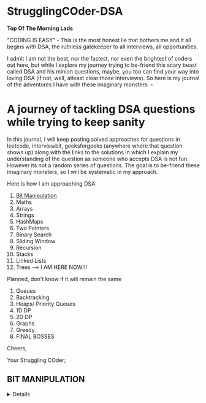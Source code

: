 # StrugglingCOder-DSA

**Top Of The Morning Lads**

"CODING IS EASY" - This is the most honest lie that bothers me and it all begins with DSA, the ruthless gatekeeper to all interviews, all opportunities. 

I admit I am not the best, nor the fastest, nor even the brightest of coders out here, but while I explore my journey trying to be-friend this scary beast called DSA and his minion questions, maybe, you too can find your way into loving DSA (if not, well, atleast clear those interviews). So here is my journal of the adventures I have with these imaginary monsters: **-**

# **A journey of tackling DSA questions while trying to keep sanity**
 
In this journal, I will keep posting solved approaches for questions in leetcode, interviewbit, geeksforgeeks (anywhere where that question shows up) along with the links to the solutions in which I explain my understanding of the question as someone who accepts DSA is not fun. However its not a random series of questions. The goal is to be-friend these imaginary monsters, so I will be systematic in my approach.

Here is how I am approaching DSA:
1. [Bit Manipulation](#BIT-MANIPULATION?open=1)
2. Maths
3. Arrays
4. Strings
5. HashMaps
6. Two Pointers
7. Binary Search
8. Sliding Window
9. Recursion
10. Stacks
11. Linked Lists
12. Trees      --> I AM HERE NOW!!!

Planned, don't know if it will remain the same
1. Queues
2. Backtracking
3. Heaps/ Priority Queues
4. 1D DP
5. 2D DP
6. Graphs
7. Greedy
8. FINAL BOSSES

Cheers,

Your Struggling COder;

## **BIT MANIPULATION**

<details>
Bit Manipulation surely isn't the first thing that comes to people's mind when they want to start there DSA journey (and I did agree to it till a long time), but I have come to realise if done first, it builds in a practice to code in the most optimized way in the long run. Since bit manipulation works closest to the machine, it speeds up the algorithms significantly faster.

In my experience bit manipulation has opened for me avenues in places where dumber me would have never thought to use it (binary search, powers of twos, masking, simple loops and much more). So, without any further ado, lets dig in what we need to learn in bit manipulation before we head to the questions (This is sort of classwork before doing homework, yeah poor example but its true).

1. Operators (AND, OR, XOR, NOT, Left Shift, Right Shift)
2. Decimal -> Binary
3. Binary -> Decimal
4. Addition/Subtraction on bits
5. Odd/Even numbers
6. Swap two numbers
7. Bit Masking
8. Find ith bit
9. Set ith bit
10. Clear ith bit
11. Find number of bits to convert number A to number B

These questions set us up for bit manipulation, with these questions we know mostly how to deal with bits (mostly cause some questions are designed to fail your logic). Now we can dive in the depths of our homework.
A sweet search in CHAT-GPT gives this roadmap for bit manipulation along with some practice questions (yeah, I rely on chat-gpt):

Roadmap to Learning Bit Manipulation:

1. Binary Basics
   - Conversion: Decimal to Binary
   - Understanding Bit Representation
   - LeetCode: [Total Set Bits](https://github.com/ElysianStorm/StrugglingCOder-DSA/blob/main/BitManipulation/RunningTotalSetBits.java)

2. Bitwise Operations
   - AND, OR, XOR, NOT
   - Application in Setting/Clearing Bits
   - LeetCode: [Single Number](https://github.com/ElysianStorm/StrugglingCOder-DSA/blob/main/BitManipulation/SingleNumber.java), [Single Number II](https://github.com/ElysianStorm/StrugglingCOder-DSA/blob/main/BitManipulation/SingleNumber2).java

3. Shift Techniques
   - Left Shift (<<), Right Shift (>>)
   - Arithmetic Right Shift (>>>)
   - LeetCode: [Reverse Bits](https://github.com/ElysianStorm/StrugglingCOder-DSA/blob/main/BitManipulation/ReverseBitsOfNumber.java)

4. Tricks & Techniques
   - Even/Odd Check
   - Swapping Values without Temp Variables
   - LeetCode: [Hamming Weight](https://github.com/ElysianStorm/StrugglingCOder-DSA/blob/main/BitManipulation/HammingWeight.java), [Is Power of Two](https://github.com/ElysianStorm/StrugglingCOder-DSA/blob/main/BitManipulation/IsPowerOfTwo.java)

5. Language Integration
   - Implementing Bitwise Operations in Different Languages
   - Handling Bit Manipulation in Python, Java, etc.
   - LeetCode: [XOR in Subarray](https://github.com/ElysianStorm/StrugglingCOder-DSA/blob/main/BitManipulation/XorInSubArrays.java)

6. Algorithmic Applications
   - Optimizing Algorithms with Bit Manipulation
   - Bitwise XOR Properties
   - InterviewBit: [Min XOR Value](https://github.com/ElysianStorm/StrugglingCOder-DSA/blob/main/BitManipulation/MinXorValue.java)
</details>
